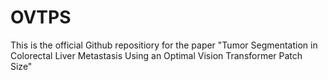 # OVTPS
This is the official Github repositiory for the paper "Tumor Segmentation in Colorectal Liver Metastasis Using an Optimal Vision Transformer Patch Size"
